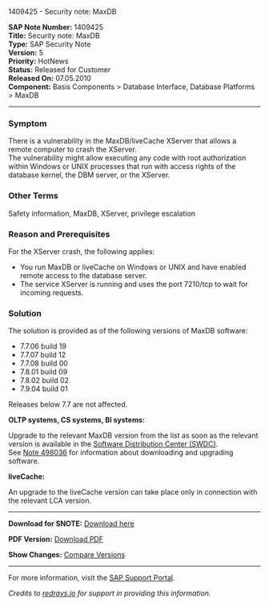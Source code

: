 1409425 - Security note: MaxDB

**SAP Note Number:** 1409425  
**Title:** Security note: MaxDB  
**Type:** SAP Security Note  
**Version:** 5  
**Priority:** HotNews  
**Status:** Released for Customer  
**Released On:** 07.05.2010  
**Component:** Basis Components > Database Interface, Database Platforms > MaxDB

---

### Symptom

There is a vulnerability in the MaxDB/liveCache XServer that allows a remote computer to crash the XServer.  
The vulnerability might allow executing any code with root authorization within Windows or UNIX processes that run with access rights of the database kernel, the DBM server, or the XServer.

### Other Terms

Safety information, MaxDB, XServer, privilege escalation

### Reason and Prerequisites

For the XServer crash, the following applies:

- You run MaxDB or liveCache on Windows or UNIX and have enabled remote access to the database server.
- The service XServer is running and uses the port 7210/tcp to wait for incoming requests.

### Solution

The solution is provided as of the following versions of MaxDB software:

- 7.7.06 build 19
- 7.7.07 build 12
- 7.7.08 build 00
- 7.8.01 build 09
- 7.8.02 build 02
- 7.9.04 build 01

Releases below 7.7 are not affected.

**OLTP systems, CS systems, BI systems:**

Upgrade to the relevant MaxDB version from the list as soon as the relevant version is available in the [Software Distribution Center (SWDC)](https://me.sap.com/servicessupport/knowledge).  
See [Note 498036](https://me.sap.com/servicessupport/knowledge/notes/004980362) for information about downloading and upgrading software.

**liveCache:**

An upgrade to the liveCache version can take place only in connection with the relevant LCA version.

---

**Download for SNOTE:** [Download here](https://notesdownloads.sap.com/note/0040000016928532017)

**PDF Version:** [Download PDF](https://userapps.support.sap.com/sap/support/sfm/notes/print/0001409425?language=en-US&token=50285AA3D9D0E83B3D2745E4D73AB267)

**Show Changes:** [Compare Versions](https://me.sap.com/notesLatestChanges/0001409425/E/diff)

---

For more information, visit the [SAP Support Portal](https://me.sap.com/).

*Credits to [redrays.io](https://redrays.io) for support in providing this information.*